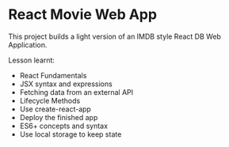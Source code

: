 # React Movie Web App

This project builds a light version of an IMDB style React DB Web Application.

Lesson learnt:
- React Fundamentals
- JSX syntax and expressions
- Fetching data from an external API
- Lifecycle Methods
- Use create-react-app
- Deploy the finished app
- ES6+ concepts and syntax
- Use local storage to keep state
